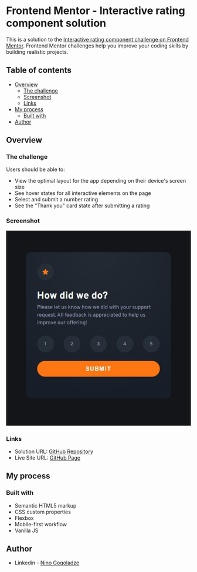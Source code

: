 # Frontend Mentor - Interactive rating component solution

This is a solution to the [Interactive rating component challenge on Frontend Mentor](https://www.frontendmentor.io/challenges/interactive-rating-component-koxpeBUmI). Frontend Mentor challenges help you improve your coding skills by building realistic projects. 

## Table of contents

- [Overview](#overview)
  - [The challenge](#the-challenge)
  - [Screenshot](#screenshot)
  - [Links](#links)
- [My process](#my-process)
  - [Built with](#built-with)
- [Author](#author)


## Overview

### The challenge

Users should be able to:

- View the optimal layout for the app depending on their device's screen size
- See hover states for all interactive elements on the page
- Select and submit a number rating
- See the "Thank you" card state after submitting a rating

### Screenshot

![](./screenshot.jpg)


### Links

- Solution URL: [GitHub Repository](https://github.com/ninogogol/Interactive-rating-component-solution)
- Live Site URL: [GitHub Page](https://ninogogol.github.io/Interactive-rating-component-solution/)

## My process

### Built with

- Semantic HTML5 markup
- CSS custom properties
- Flexbox
- Mobile-first workflow
- Vanilla JS


## Author

- Linkedin - [Nino Gogoladze](https://www.linkedin.com/in/nino-gogoladze-80a075227/)
